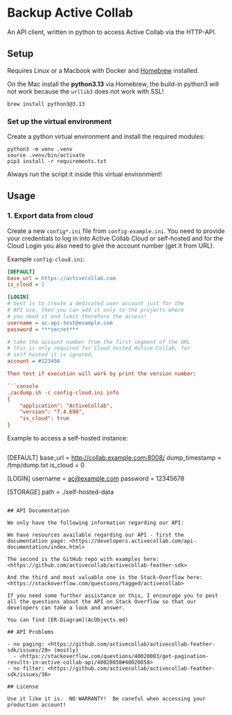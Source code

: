 # Backup Active Collab

An API client, written in python to access Active Collab via the HTTP-API.

## Setup

Requires Linux or a Macbook with Docker and [Homebrew](https://brew.sh) installed.

On the Mac install the **python3.13** via Homebrew, the build-in python3 will
not work because the `urllib3` does not work with SSL!

```console
brew install python3@3.13
```

### Set up the virtual environment

Create a python virtual environment and install the required modules:

```console
python3 -m venv .venv
source .venv/bin/activate
pip3 install -r requirements.txt 
```

Always run the script it inside this virtual environment!

## Usage

### 1. Export data from cloud

Create a new `config*.ini` file from `config-example.ini`. You need to
provide your credentials to log in into Active Collab Cloud or
self-hosted and for the Cloud Login you also need to give the account
number (get it from URL).

Example `config-cloud.ini`:

```ini
[DEFAULT]
base_url = https://activecollab.com
is_cloud = 1

[LOGIN]
# best is to create a dedicated user account just for the
# API use, then you can add it only to the projects where
# you need it and limit therefore the access!
username = ac-api-test@example.com
password = ***secret***

# take the account number from the first segment of the URL
# this is only required for Cloud hosted Active-Collab, for
# self hosted it is ignored.
account = #123456

Then test if execution will work by print the version number:

```console
./acdump.sh -c config-cloud.ini info
{
    "application": "ActiveCollab",
    "version": "7.4.698",
    "is_cloud": true
}
```

Example to access a self-hosted instance:

```
```
[DEFAULT]
base_url = http://collab.example.com:8008/
dump_timestamp = /tmp/dump.txt
is_cloud = 0

[LOGIN]
username = ac@example.com
password = 12345678

[STORAGE]
path = ./self-hosted-data
```

## API Documentation

We only have the following information regarding our API:

We have resources available regarding our API - first the documentation page: <https://developers.activecollab.com/api-documentation/index.html>

The second is the GitHub repo with examples here: <https://github.com/activecollab/activecollab-feather-sdk>

And the third and most valuable one is the Stack-Overflow here: <https://stackoverflow.com/questions/tagged/activecollab>

If you need some further assistance on this, I encourage you to post all the questions about the API on Stack Overflow so that our developers can take a look and answer.

You can find [ER-Diagram](AcObjects.md)

## API Problems

- no paging: <https://github.com/activecollab/activecollab-feather-sdk/issues/29> (mostly)
  - <https://stackoverflow.com/questions/40020003/get-pagination-results-in-active-collab-api/40020858#40020858>
- no filter: <https://github.com/activecollab/activecollab-feather-sdk/issues/36>

## License

Use it like it is.  NO WARRANTY!  Be careful when accessing your production account!

